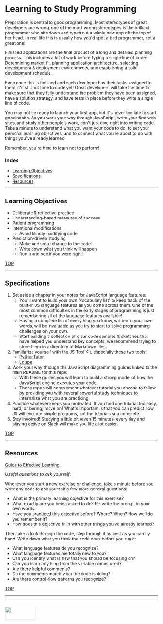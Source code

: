 # Learning to Study Programming

Preparation is central to good programming.  Most stereotypes of great developers are wrong, one of the most wrong stereotypes is the brilliant programmer who sits down and types out a whole new app off the top of her head.  In real life this is usually how you'd spot a bad programmer, not a great one!  

Finished applications are the final product of a long and detailed planning process.   This includes a lot of work before typing a single line of code: Determining market fit, planning application architecture, selecting development & deployment environments, and establishing a solid development schedule. 

Even once this is finished and each developer has their tasks assigned to them, it's still not time to code yet!  Great developers will take the time to make sure that they fully understand the problem they have been assigned, have a solution strategy, and have tests in place before they write a single line of code.  

You may not be ready to launch your first app, but it's never too late to start good habits.  As you work your way through JavaScript, write your first web sites, and study other people's work, don't just dive right into writing code.  Take a minute to understand what you want your code to do, to set your personal learning objectives, and to connect what you're about to do with things you've already learned.

Remember, you're here to learn not to perform! 

### Index
* [Learning Objectives](#learning-objectives)
* [Specifications](#specifications)
* [Resources](#resources)

---

## Learning Objectives

* Deliberate & reflective practice
* Understanding-based measures of success
* Patient programming
* Intentional modifications
  * Avoid blindly modifying code
* Prediction-driven studying
  * Make one small change to the code
  * Write down what you think will happen
  * Run it and see if you were right!



[TOP](#learning-to-study-programming)

---

## Specifications

1. Set aside a chapter in your notes for JavaScript language features:    
    * You'll want to build your own 'vocabulary list' to keep track of the built-in JS language features as you come across them.  One of the most common difficulties in the early stages of programming is just remembering all of the language features available!  
    * Having a complete list of everything you know, written in your own words, will be invaluable as you try to start to solve programming challenges on your own.
    * Start building a collection of clear code samples & sketches that have helped you understand key concepts, we recommend trying to store them in a directory of Markdown files.   
2. Familiarize yourself with the [JS Tool Kit](https://github.com/elewa-academy/js-tool-kit), especially these two tools: 
    * [PythonTutor](http://www.pythontutor.com/javascript.html#mode=edit).
    * [Loupe](http://latentflip.com/loupe/?code=JC5vbignYnV0dG9uJywgJ2NsaWNrJywgZnVuY3Rpb24gb25DbGljaygpIHsKICAgIHNldFRpbWVvdXQoZnVuY3Rpb24gdGltZXIoKSB7CiAgICAgICAgY29uc29sZS5sb2coJ1lvdSBjbGlja2VkIHRoZSBidXR0b24hJyk7ICAgIAogICAgfSwgMjAwMCk7Cn0pOwoKY29uc29sZS5sb2coIkhpISIpOwoKc2V0VGltZW91dChmdW5jdGlvbiB0aW1lb3V0KCkgewogICAgY29uc29sZS5sb2coIkNsaWNrIHRoZSBidXR0b24hIik7Cn0sIDUwMDApOwoKY29uc29sZS5sb2coIldlbGNvbWUgdG8gbG91cGUuIik7!!!PGJ1dHRvbj5DbGljayBtZSE8L2J1dHRvbj4%3D)
3. Work your way through the JavaScript diagramming guides linked to the main README for this repo:  
    * With these guides you will learn to build a strong model of how the JavaScript engine executes your code.
    * These repos will complement whatever tutorial you choose to follow by providing you with several powerful study techniques to internalize what you are practicing.  
4. Practice whatever keeps you motivated. If you find one tutorial too easy, hard, or boring, move on!  What's important is that you can predict how JS will execute simple programs, not the tutorials you complete.
5. Stay involved!  Studying a little bit (even 15 minutes) every day and staying active on Slack will make you life a lot easier.


[TOP](#learning-to-study-programming)


___

## Resources

[Guide to Effective Learning](https://github.com/elewa-academy/effective-learning)

_Useful questions to ask yourself_:

Whenever you start a new exercise or challenge, take a minute before you write any code to ask yourself a few more general questions:
* What is the primary learning objective for this exercise?
* What exactly are you being asked to do? Re-write the prompt in your own words.
* Have you practiced this objective before?  Where? When? How well do you remember it?
* How does this objective fit in with other things you've already learned?


Then take a look through the code, step through it as best as you can by hand. Write down what you think the code does before you run it: 
* What language features do you recognize?
* What language features are totally new to you?
* Can you identify what is new that you should be focusing on?
* Can you learn anything from the variable names used?
* Are there helpful comments?  
* Do the comments match what the code is doing?
* Are there control-flow patterns you recognize?


[TOP](#learning-to-study-programming)

___
___
### <a href="http://elewa.education/blog" target="_blank"><img src="https://user-images.githubusercontent.com/18554853/34921062-506450ae-f97d-11e7-875f-6feeb26ad72d.png" width="100" height="40"/></a>

